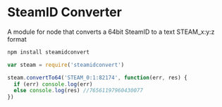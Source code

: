 # SteamID Converter

A module for node that converts a 64bit SteamID to a text STEAM_x:y:z format

```js
npm install steamidconvert
```

```js
var steam = require('steamidconvert')

steam.convertTo64('STEAM_0:1:82174', function(err, res) {
  if (err) console.log(err)
  else console.log(res) //76561197960430077
})

```